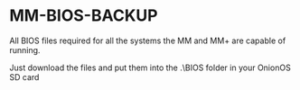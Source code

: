 # MM-BIOS-BACKUP

All BIOS files required for all the systems the MM and MM+ are capable of running.

Just download the files and put them into the .\BIOS folder in your OnionOS SD card
